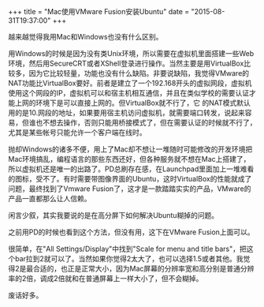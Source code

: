 +++
title  = "Mac使用VMware Fusion安装Ubuntu"
date = "2015-08-31T19:37:00"
+++


越来越觉得我用Mac和Windows也没有什么区别。

用Windows的时候是因为没有类Unix环境，所以需要在虚拟机里面搭建一些Web环境，然后用SecureCRT或者XShell登录进行操作。当然主要是用VirtualBox比较多，因为它比较轻量，功能也没有什么缺陷。非要说缺陷，我觉得VMware的NAT功能比VirtualBox要好。前者是建立了一个192.168开头的虚拟网段，虚拟机使用这个网段的IP，虚拟机可以和宿主机相互通信，并且在类似学校的需要认证才能上网的环境下是可以直接上网的。但VirtualBox就不行了，它
的NAT模式默认用的是10.网段的地址，如果要用宿主机访问虚拟机，就需要端口转发，说起来容易，但谁也不想去操作，否则只能用桥接模式了，但在需要认证的时候就不行了，尤其是某些帐号只能允许一个客户端在线时。

抛却Windows的诸多不便，用上了Mac却不想让一堆随时可能修改的开发环境把Mac环境搞乱，编程语言的那些东西还好，但各种服务就不想在Mac上搭建了，所以虚拟机还是唯一的出路了。PD总刷存在感，在Launchpad里面加上一堆难看的图标，受不了。有时需要带图像界面的Ubuntu，这时VirtualBox的性能就成了问题，最终找到了Vmware Fusion了，这才是一款踏踏实实的产品，VMware的产品一直都那么让人信赖。

闲言少叙，其实我要说的是在高分屏下如何解决Ubuntu糊掉的问题。

之前用PD的时候也看到这个方法，但没有用，这下在VMware Fusion上面可以。

很简单，在"All Settings/Display"中找到"Scale for menu and title bars"，把这个bar拉到2就可以了。当然如果你觉得2太大了，也可以选择1.5或者其他。我觉得2是最合适的，也正是正常大小，因为Mac屏幕的分辨率宽和高分别是普通分辨率的2倍，调成2倍就和在普通屏幕上一样大小了，但不会糊掉。

废话好多。
